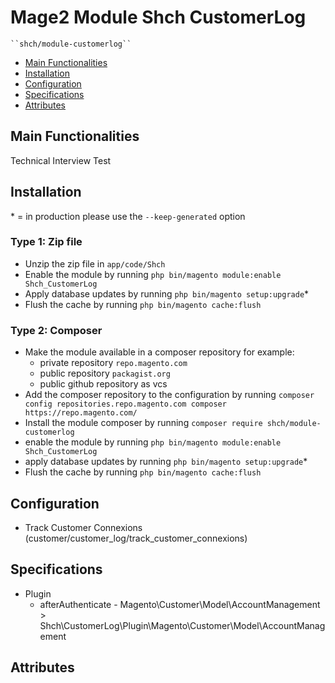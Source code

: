 # Mage2 Module Shch CustomerLog

    ``shch/module-customerlog``

 - [Main Functionalities](#markdown-header-main-functionalities)
 - [Installation](#markdown-header-installation)
 - [Configuration](#markdown-header-configuration)
 - [Specifications](#markdown-header-specifications)
 - [Attributes](#markdown-header-attributes)


## Main Functionalities
Technical Interview Test

## Installation
\* = in production please use the `--keep-generated` option

### Type 1: Zip file

 - Unzip the zip file in `app/code/Shch`
 - Enable the module by running `php bin/magento module:enable Shch_CustomerLog`
 - Apply database updates by running `php bin/magento setup:upgrade`\*
 - Flush the cache by running `php bin/magento cache:flush`

### Type 2: Composer

 - Make the module available in a composer repository for example:
    - private repository `repo.magento.com`
    - public repository `packagist.org`
    - public github repository as vcs
 - Add the composer repository to the configuration by running `composer config repositories.repo.magento.com composer https://repo.magento.com/`
 - Install the module composer by running `composer require shch/module-customerlog`
 - enable the module by running `php bin/magento module:enable Shch_CustomerLog`
 - apply database updates by running `php bin/magento setup:upgrade`\*
 - Flush the cache by running `php bin/magento cache:flush`


## Configuration

 - Track Customer Connexions (customer/customer_log/track_customer_connexions)


## Specifications

 - Plugin
	- afterAuthenticate - Magento\Customer\Model\AccountManagement > Shch\CustomerLog\Plugin\Magento\Customer\Model\AccountManagement


## Attributes




